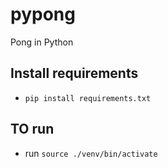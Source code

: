 # pypong
Pong in Python

## Install requirements
* `pip install requirements.txt`

## TO run
* run `source ./venv/bin/activate`
